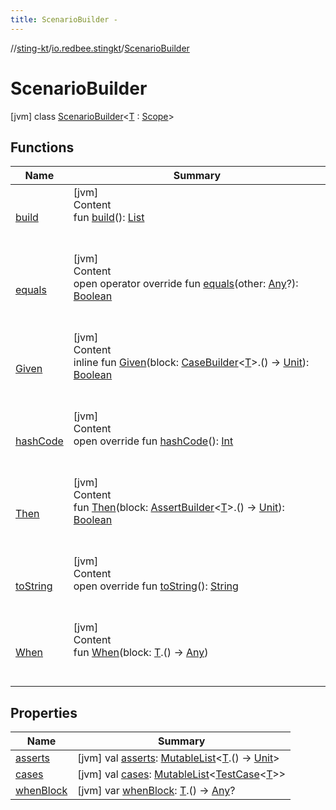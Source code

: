 ```yaml
---
title: ScenarioBuilder -
---
```

//[sting-kt](../../index.md)/[io.redbee.stingkt](../index.md)/[ScenarioBuilder](index.md)



# ScenarioBuilder  
 [jvm] class [ScenarioBuilder](index.md)<[T](index.md) : [Scope](../-scope/index.md)>   


## Functions  
  
|  Name|  Summary| 
|---|---|
| [build](build.md)| [jvm]  <br>Content  <br>fun [build](build.md)(): [List](https://kotlinlang.org/api/latest/jvm/stdlib/kotlin.collections/-list/index.html)<DynamicTest>  <br><br><br>
| [equals](../-assert-builder/index.md#kotlin/Any/equals/#kotlin.Any?/PointingToDeclaration/)| [jvm]  <br>Content  <br>open operator override fun [equals](../-assert-builder/index.md#kotlin/Any/equals/#kotlin.Any?/PointingToDeclaration/)(other: [Any](https://kotlinlang.org/api/latest/jvm/stdlib/kotlin/-any/index.html)?): [Boolean](https://kotlinlang.org/api/latest/jvm/stdlib/kotlin/-boolean/index.html)  <br><br><br>
| [Given](-given.md)| [jvm]  <br>Content  <br>inline fun [Given](-given.md)(block: [CaseBuilder](../-case-builder/index.md)<[T](index.md)>.() -> [Unit](https://kotlinlang.org/api/latest/jvm/stdlib/kotlin/-unit/index.html)): [Boolean](https://kotlinlang.org/api/latest/jvm/stdlib/kotlin/-boolean/index.html)  <br><br><br>
| [hashCode](../-assert-builder/index.md#kotlin/Any/hashCode/#/PointingToDeclaration/)| [jvm]  <br>Content  <br>open override fun [hashCode](../-assert-builder/index.md#kotlin/Any/hashCode/#/PointingToDeclaration/)(): [Int](https://kotlinlang.org/api/latest/jvm/stdlib/kotlin/-int/index.html)  <br><br><br>
| [Then](-then.md)| [jvm]  <br>Content  <br>fun [Then](-then.md)(block: [AssertBuilder](../-assert-builder/index.md)<[T](index.md)>.() -> [Unit](https://kotlinlang.org/api/latest/jvm/stdlib/kotlin/-unit/index.html)): [Boolean](https://kotlinlang.org/api/latest/jvm/stdlib/kotlin/-boolean/index.html)  <br><br><br>
| [toString](../-assert-builder/index.md#kotlin/Any/toString/#/PointingToDeclaration/)| [jvm]  <br>Content  <br>open override fun [toString](../-assert-builder/index.md#kotlin/Any/toString/#/PointingToDeclaration/)(): [String](https://kotlinlang.org/api/latest/jvm/stdlib/kotlin/-string/index.html)  <br><br><br>
| [When](-when.md)| [jvm]  <br>Content  <br>fun [When](-when.md)(block: [T](index.md).() -> [Any](https://kotlinlang.org/api/latest/jvm/stdlib/kotlin/-any/index.html))  <br><br><br>


## Properties  
  
|  Name|  Summary| 
|---|---|
| [asserts](index.md#io.redbee.stingkt/ScenarioBuilder/asserts/#/PointingToDeclaration/)|  [jvm] val [asserts](index.md#io.redbee.stingkt/ScenarioBuilder/asserts/#/PointingToDeclaration/): [MutableList](https://kotlinlang.org/api/latest/jvm/stdlib/kotlin.collections/-mutable-list/index.html)<[T](index.md).() -> [Unit](https://kotlinlang.org/api/latest/jvm/stdlib/kotlin/-unit/index.html)>   <br>
| [cases](index.md#io.redbee.stingkt/ScenarioBuilder/cases/#/PointingToDeclaration/)|  [jvm] val [cases](index.md#io.redbee.stingkt/ScenarioBuilder/cases/#/PointingToDeclaration/): [MutableList](https://kotlinlang.org/api/latest/jvm/stdlib/kotlin.collections/-mutable-list/index.html)<[TestCase](../-test-case/index.md)<[T](index.md)>>   <br>
| [whenBlock](index.md#io.redbee.stingkt/ScenarioBuilder/whenBlock/#/PointingToDeclaration/)|  [jvm] var [whenBlock](index.md#io.redbee.stingkt/ScenarioBuilder/whenBlock/#/PointingToDeclaration/): [T](index.md).() -> [Any](https://kotlinlang.org/api/latest/jvm/stdlib/kotlin/-any/index.html)?   <br>


